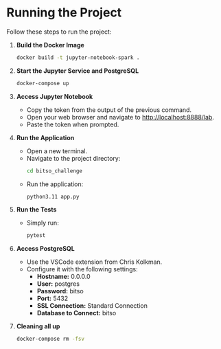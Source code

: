 # Running the Project

Follow these steps to run the project:

1. **Build the Docker Image**
    ```sh
    docker build -t jupyter-notebook-spark .
    ```

2. **Start the Jupyter Service and PostgreSQL**
    ```sh
    docker-compose up
    ```

3. **Access Jupyter Notebook**
    - Copy the token from the output of the previous command.
    - Open your web browser and navigate to [http://localhost:8888/lab](http://localhost:8888/lab).
    - Paste the token when prompted.

4. **Run the Application**
    - Open a new terminal.
    - Navigate to the project directory:
        ```sh
        cd bitso_challenge
        ```
    - Run the application:
        ```sh
        python3.11 app.py
        ```

5. **Run the Tests**
    - Simply run:
        ```sh
        pytest
        ```

6. **Access PostgreSQL**
    - Use the VSCode extension from Chris Kolkman.
    - Configure it with the following settings:
        - **Hostname:** 0.0.0.0
        - **User:** postgres
        - **Password:** bitso
        - **Port:** 5432
        - **SSL Connection:** Standard Connection
        - **Database to Connect:** bitso

7. **Cleaning all up**
    ```sh
    docker-compose rm -fsv    
    ```